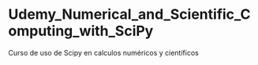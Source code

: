 # Udemy_Numerical_and_Scientific_Computing_with_SciPy
Curso de uso de Scipy en calculos numéricos y científicos
